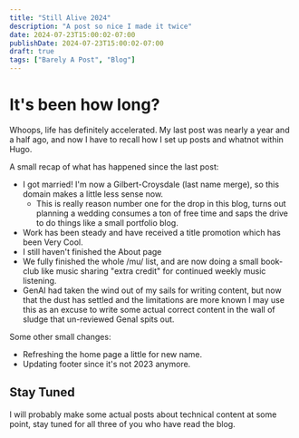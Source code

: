 ```yaml
---
title: "Still Alive 2024"
description: "A post so nice I made it twice"
date: 2024-07-23T15:00:02-07:00
publishDate: 2024-07-23T15:00:02-07:00
draft: true
tags: ["Barely A Post", "Blog"]
---
```


# It's been how long?
Whoops, life has definitely accelerated. My last post was nearly a year and a half ago, and now I have to recall how I set up posts and whatnot within Hugo.

A small recap of what has happened since the last post:
- I got married! I'm now a Gilbert-Croysdale (last name merge), so this domain makes a little less sense now.
    - This is really reason number one for the drop in this blog, turns out planning a wedding consumes a ton of free time and saps the drive to do things like a small portfolio blog.
- Work has been steady and have received a title promotion which has been Very Cool.
- I still haven't finished the About page
- We fully finished the whole /mu/ list, and are now doing a small book-club like music sharing "extra credit" for continued weekly music listening.
- GenAI had taken the wind out of my sails for writing content, but now that the dust has settled and the limitations are more known I may use this as an excuse to write some actual correct content in the wall of sludge that un-reviewed GenaI spits out.

Some other small changes:
- Refreshing the home page a little for new name.
- Updating footer since it's not 2023 anymore.


## Stay Tuned

I will probably make some actual posts about technical content at some point, stay tuned for all three of you who have read the blog.